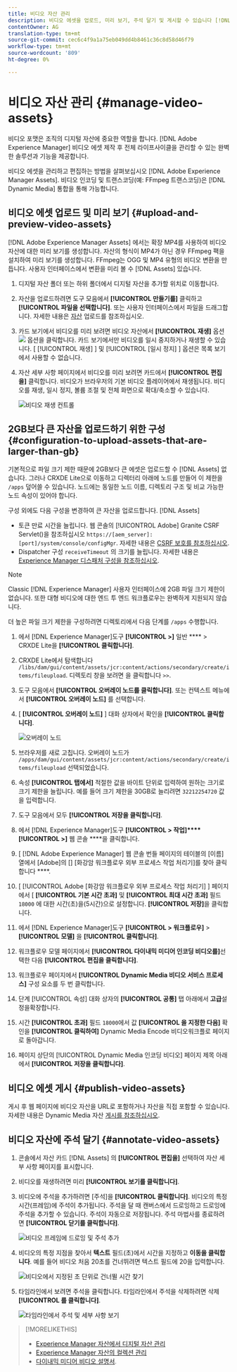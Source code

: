 ```yaml
---
title: 비디오 자산 관리
description: 비디오 에셋을 업로드, 미리 보기, 주석 달기 및 게시할 수 있습니다 [!DNL Adobe Experience Manager].
contentOwner: AG
translation-type: tm+mt
source-git-commit: cec6c4f9a1a75eb049dd4b8461c36c8d58d46f79
workflow-type: tm+mt
source-wordcount: '809'
ht-degree: 0%

---
```



# 비디오 자산 관리 {#manage-video-assets}

비디오 포맷은 조직의 디지털 자산에 중요한 역할을 합니다. [!DNL Adobe Experience Manager] 비디오 에셋 제작 후 전체 라이프사이클을 관리할 수 있는 완벽한 솔루션과 기능을 제공합니다.

비디오 에셋을 관리하고 편집하는 방법을 살펴보십시오 [!DNL Adobe Experience Manager Assets]. 비디오 인코딩 및 트랜스코딩(예: FFmpeg 트랜스코딩)은 [!DNL Dynamic Media] 통합을 통해 가능합니다.

## 비디오 에셋 업로드 및 미리 보기 {#upload-and-preview-video-assets}

[!DNL Adobe Experience Manager Assets] 에서는 확장 MP4를 사용하여 비디오 자산에 대한 미리 보기를 생성합니다. 자산의 형식이 MP4가 아닌 경우 FFmpeg 팩을 설치하여 미리 보기를 생성합니다. FFmpeg는 OGG 및 MP4 유형의 비디오 변환을 만듭니다. 사용자 인터페이스에서 변환을 미리 볼 수 [!DNL Assets] 있습니다.

1. 디지털 자산 폴더 또는 하위 폴더에서 디지털 자산을 추가할 위치로 이동합니다.
1. 자산을 업로드하려면 도구 모음에서 **[!UICONTROL 만들기를]** 클릭하고 **[!UICONTROL 파일을 선택합니다]**. 또는 사용자 인터페이스에서 파일을 드래그합니다. 자세한 내용은 [자산](manage-assets.md#uploading-assets) 업로드를 참조하십시오.
1. 카드 보기에서 비디오를 미리 보려면 비디오 자산에서 **[!UICONTROL 재생]** 옵션 ![](assets/do-not-localize/play.png) 옵션을 클릭합니다. 카드 보기에서만 비디오를 일시 중지하거나 재생할 수 있습니다. [ [!UICONTROL 재생] ] 및 [!UICONTROL [일시 정지] ] 옵션은 목록 보기에서 사용할 수 없습니다.

1. 자산 세부 사항 페이지에서 비디오를 미리 보려면 카드에서 **[!UICONTROL 편집을]** 클릭합니다. 비디오가 브라우저의 기본 비디오 플레이어에서 재생됩니다. 비디오를 재생, 일시 정지, 볼륨 조절 및 전체 화면으로 확대/축소할 수 있습니다.

   ![비디오 재생 컨트롤](assets/video-playback-controls.png)

## 2GB보다 큰 자산을 업로드하기 위한 구성 {#configuration-to-upload-assets-that-are-larger-than-gb}

기본적으로 파일 크기 제한 때문에 2GB보다 큰 에셋은 업로드할 수 [!DNL Assets] 없습니다. 그러나 CRXDE Lite으로 이동하고 디렉터리 아래에 노드를 만들어 이 제한을 `/apps` 덮어쓸 수 있습니다. 노드에는 동일한 노드 이름, 디렉토리 구조 및 비교 가능한 노드 속성이 있어야 합니다.

구성 외에도 다음 구성을 변경하여 큰 자산을 업로드합니다. [!DNL Assets]

* 토큰 만료 시간을 늘립니다. 웹 콘솔의 [!UICONTROL Adobe] Granite CSRF Servlet()을 참조하십시오 `https://[aem_server]:[port]/system/console/configMgr`. 자세한 내용은 [CSRF 보호를 참조하십시오](/help/sites-developing/csrf-protection.md).
* Dispatcher 구성 `receiveTimeout` 의 크기를 늘립니다. 자세한 내용은 [Experience Manager 디스패처 구성을 참조하십시오](https://docs.adobe.com/content/help/en/experience-manager-dispatcher/using/configuring/dispatcher-configuration.html#renders-options).

>[!NOTE]
>
>Classic [!DNL Experience Manager] 사용자 인터페이스에 2GB 파일 크기 제한이 없습니다. 또한 대형 비디오에 대한 엔드 투 엔드 워크플로우는 완벽하게 지원되지 않습니다.

더 높은 파일 크기 제한을 구성하려면 디렉토리에서 다음 단계를 `/apps` 수행합니다.

1. 에서 [!DNL Experience Manager]도구 **[!UICONTROL >]** 일반 **** > CRXDE Lite을 **[!UICONTROL 클릭합니다]**.
1. CRXDE Lite에서 탐색합니다 `/libs/dam/gui/content/assets/jcr:content/actions/secondary/create/items/fileupload`. 디렉토리 창을 보려면 을 클릭합니다 `>>`.
1. 도구 모음에서 **[!UICONTROL 오버레이 노드를 클릭합니다]**. 또는 컨텍스트 메뉴에서 **[!UICONTROL 오버레이 노드]** 를 선택합니다.
1. [ **[!UICONTROL 오버레이 노드]** ] 대화 상자에서 확인을 **[!UICONTROL 클릭합니다]**.

   ![오버레이 노드](assets/overlay-node-path.png)

1. 브라우저를 새로 고칩니다. 오버레이 노드가 `/apps/dam/gui/content/assets/jcr:content/actions/secondary/create/items/fileupload` 선택되었습니다.
1. 속성 **[!UICONTROL 탭에서]** 적절한 값을 바이트 단위로 입력하여 원하는 크기로 크기 제한을 늘립니다. 예를 들어 크기 제한을 30GB로 늘리려면 `32212254720` 값을 입력합니다.

1. 도구 모음에서 모두 **[!UICONTROL 저장을 클릭합니다]**.
1. 에서 [!DNL Experience Manager]도구 **[!UICONTROL > 작업]****[!UICONTROL >]** 웹 콘솔 ****&#x200B;을 클릭합니다.
1. [ [!DNL Adobe Experience Manager] 웹 콘솔 번들  페이지의 테이블의 [이름] 열에서 [Adobe]의 [] [화강암 워크플로우 외부 프로세스 작업 처리기]를 찾아 클릭합니다 ****.
1. [ [!UICONTROL Adobe [화강암 워크플로우 외부 프로세스 작업 처리기] ] 페이지에서 [ **[!UICONTROL 기본 시간 초과]** 및 **[!UICONTROL 최대 시간 초과]** 필드 `18000` 에 대한 시간(초)을(5시간)으로 설정합니다. **[!UICONTROL 저장]**&#x200B;을 클릭합니다.
1. 에서 [!DNL Experience Manager]도구 **[!UICONTROL > 워크플로우]** > **[!UICONTROL 모델]** 을 **[!UICONTROL 클릭합니다]**.
1. 워크플로우 모델 페이지에서 **[!UICONTROL 다이내믹 미디어 인코딩 비디오를]**&#x200B;선택한 다음 **[!UICONTROL 편집을 클릭합니다]**.
1. 워크플로우 페이지에서 **[!UICONTROL Dynamic Media 비디오 서비스 프로세스]** 구성 요소를 두 번 클릭합니다.
1. 단계 [!UICONTROL 속성] 대화 상자의 **[!UICONTROL 공통]** 탭 아래에서 **고급**&#x200B;설정을확장합니다.
1. 시간 **[!UICONTROL 초과]** 필드 `18000`에서 값 **[!UICONTROL 을 지정한 다음]** 확인을 **[!UICONTROL 클릭하여]** Dynamic Media Encode 비디오워크플로 페이지로 돌아갑니다.
1. 페이지 상단의 [!UICONTROL Dynamic Media 인코딩 비디오] 페이지 제목 아래에서 **[!UICONTROL 저장을 클릭합니다]**.

## 비디오 에셋 게시 {#publish-video-assets}

게시 후 웹 페이지에 비디오 자산을 URL로 포함하거나 자산을 직접 포함할 수 있습니다. 자세한 내용은 Dynamic Media 자산 [게시를 참조하십시오](/help/assets/publishing-dynamicmedia-assets.md).

## 비디오 자산에 주석 달기 {#annotate-video-assets}

1. 콘솔에서 자산 카드 [!DNL Assets] 의 **[!UICONTROL 편집을]** 선택하여 자산 세부 사항 페이지를 표시합니다.
1. 비디오를 재생하려면 미리 **[!UICONTROL 보기를 클릭합니다]**.
1. 비디오에 주석을 추가하려면 [주석]을 **[!UICONTROL 클릭합니다]**. 비디오의 특정 시간(프레임)에 주석이 추가됩니다. 주석을 달 때 캔버스에서 드로잉하고 드로잉에 주석을 추가할 수 있습니다. 주석이 자동으로 저장됩니다. 주석 마법사를 종료하려면 **[!UICONTROL 닫기를 클릭합니다]**.

   ![비디오 프레임에 드로잉 및 주석 추가](assets/annotate-video.png)

1. 비디오의 특정 지점을 찾아서 **텍스트** 필드(초)에서 시간을 지정하고 **이동을 클릭합니다**. 예를 들어 비디오 처음 20초를 건너뛰려면 텍스트 필드에 20을 입력합니다.

   ![비디오에서 지정된 초 단위로 건너뛸 시간 찾기](assets/seek-in-video.png)

1. 타임라인에서 보려면 주석을 클릭합니다. 타임라인에서 주석을 삭제하려면 삭제 **[!UICONTROL 를 클릭합니다]**.

   ![타임라인에서 주석 및 세부 사항 보기](assets/timeline-view-annotation.png)

>[!MORELIKETHIS]
>
>* [Experience Manager 자산에서 디지털 자산 관리](/help/assets/manage-assets.md)
>* [Experience Manager 자산의 컬렉션 관리](/help/assets/manage-collections.md)
>* [다이내믹 미디어 비디오 설명서](/help/assets/video.md).

